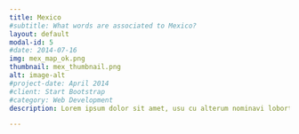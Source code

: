 ```yaml
---
title: Mexico
#subtitle: What words are associated to Mexico?
layout: default
modal-id: 5
#date: 2014-07-16
img: mex_map_ok.png
thumbnail: mex_thumbnail.png
alt: image-alt
#project-date: April 2014
#client: Start Bootstrap
#category: Web Development
description: Lorem ipsum dolor sit amet, usu cu alterum nominavi lobortis. At duo novum diceret. Tantas apeirian vix et, usu sanctus postulant inciderint ut, populo diceret necessitatibus in vim. Cu eum dicam feugiat noluisse.

---
```

